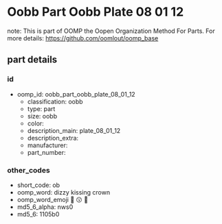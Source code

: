 # Oobb Part Oobb Plate 08 01 12  

note: This is part of OOMP the Oopen Organization Method For Parts. For more details: https://github.com/oomlout/oomp_base

##  part details





### id
* oomp_id: oobb_part_oobb_plate_08_01_12
  * classification: oobb
  * type: part
  * size: oobb
  * color: 
  * description_main: plate_08_01_12
  * description_extra: 
  * manufacturer: 
  * part_number: 

### other_codes
* short_code: ob
* oomp_word: dizzy kissing crown
* oomp_word_emoji :dizzy: :kissing: :crown:
* md5_6_alpha: nws0
* md5_6: 1105b0
